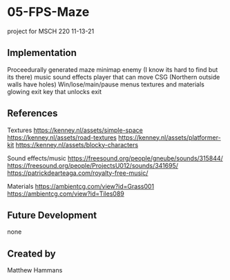 # 05-FPS-Maze
project for MSCH 220
11-13-21

## Implementation
Proceedurally generated maze
minimap
enemy (I know its hard to find but its there)
music
sound effects
player that can move
CSG (Northern outside walls have holes)
Win/lose/main/pause menus
textures and materials
glowing exit
key that unlocks exit

## References
Textures
https://kenney.nl/assets/simple-space
https://kenney.nl/assets/road-textures
https://kenney.nl/assets/platformer-kit
https://kenney.nl/assets/blocky-characters

Sound effects/music
https://freesound.org/people/gneube/sounds/315844/
https://freesound.org/people/ProjectsU012/sounds/341695/
https://patrickdearteaga.com/royalty-free-music/

Materials
https://ambientcg.com/view?id=Grass001
https://ambientcg.com/view?id=Tiles089

## Future Development
none

## Created by
Matthew Hammans
